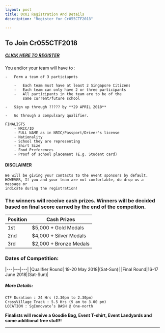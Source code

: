 ```yaml
---
layout: post
title: 0x01 Registration And Details
description: "Register for Cr055CTF2018"

---
```


## To Join Cr055CTF2018

##### [CLICK HERE TO REGISTER](https://docs.google.com/forms/d/e/1FAIpQLScjJIYTcO19_9DL-h5Vlz_1twbyBUSJ9Az0npE_hM7d_Bbgrg/viewform?usp=sf_link)

You and/or your team will have to :

	-	Form a team of 3 particiapnts

		-	Each team must have at least 2 Singapore Citizens
		-	Each team can only have 2 or three participants
		- 	All participants in the team are to be of the 
			same current/future school

	-	Sign up through ????? by **29 APRIL 2018**

	-	Go through a compulsary qualifier.

	FINALISTS	
		- NRIC/ID
		- FULL NAME as in NRIC/Passport/Driver's license
		- Nationality
		- School they are representing
		- Shirt Size
		- Food Preferences
		- Proof of school placement (E.g. Student card)

#### DISCLAIMER

	We will be giving your contacts to the event sponsors by default. 
	HOWEVER, If you and your team are not comfortable, do drop us a message or 
	indicate during the registration!




### The winners will receive cash prizes. Winners will be decided based on final score earned by the end of the compeition.

|Position|Cash Prizes|
|---|---|
|1st|$5,000 + Gold Medals|
|2nd|$4,000 + Silver Medals|
|3rd|$2,000 + Bronze Medals|

### Dates of Competition:

|---|---|---|
|Qualifier Round| 19-20 May 2018|(Sat-Sun)|
|Final Round|16-17 June 2018|(Sat-Sun)|


##### More Details:

	CTF Duration : 24 Hrs (2.30pm to 2.30pm)
	CrossVillage Track : 5.5 Hrs (9 am to 3.00 pm)
	LOCATION : SgInnovate’s BASH @ One-north

**Finalists will receive a Goodie Bag, Event T-shirt, Event Landyards and some additional free stuff!!**


---




